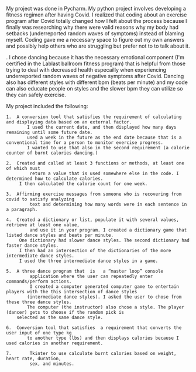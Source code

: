   My project was done in Pycharm.  My python project involves developing a fitness regimen after having Covid.  I realized that coding about an exercise program after Covid totally changed how I felt about the process because I finally was researching why there were valid reasons why my body had setbacks (underreported random waves of symptoms) instead of blaming myself.   Coding gave me a necessary space to figure out my own answers and possibly help others who are struggling but prefer not to to talk about it.       
 
. I chose dancing because it has the necessary emotional component (I'm certified in the Lablast ballroom fitness program) that is helpful from those trying to deal with decreased health especailly when experiencing underreported random waves of negative symptoms after Covid. Dancing also has different styles with different bpm (beats per minute) and my code can also educate people on styles and the slower bpm they can utilize so they can safely exercise.


My project included the following:
	
	1.	A conversion tool that satisfies the requirement of calculating and displaying data based on an external factor.
	        I used the current date, and then displayed how many days remaining until some future date. 
	        used a week in the future as the end date because that is a conventional time for a person to monitor exercise progress. 
	        I wanted to use that also in the second requirement (a calorie counter of burnt calories dancing.)
	
	2.	Created and called at least 3 functions or methods, at least one of which must
	         return a value that is used somewhere else in the code. I determined how to calculate calories. 
		 I then calculated the calorie count for one week.
	
	3.	Affirming exercise messages from someone who is recovering from covid to satisfy analyzing
	         text and determining how many words were in each sentence in a paragraph.
	
	4.	Created a dictionary or list, populate it with several values, retrieve at least one value,
	         and use it in your program. I created a dictionary game that listed dance styles and beats per minute.
		 One dictionary had slower dance styles. The second dictionary had faster dance styles.
		 I then had an intersection of the dictionaries of the more intermediate dance styles.
		 I used the three intermediate dance styles in a game.
	
	5.	A three dance program that  is   a “master loop” console 
	         application where the user can repeatedly enter commands/perform actions.
	         I created a computer generated computer game to entertain players with the this intersection of dance styles 
	        (intermediate dance styles). I asked the user to chose from these three dance styles. 
	        The computer (the instructor) also chose a style. The player (dancer) gets to choose if the random pick is
		selected as the same dance style.
	
	6.	Conversion tool that satisfies  a requirement that converts the user input of one type kg  
	        to another type (lbs) and then displays calories because I used calories in another requirement. 
	
	7.       Tkinter to use calculate burnt calories based on weight, heart rate, duration, 
	         sex, and minutes.


